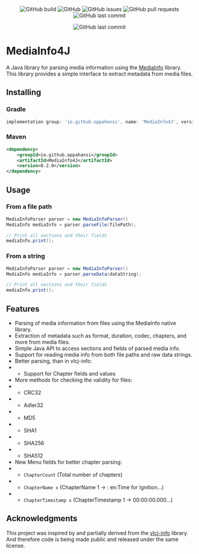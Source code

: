 <p align="middle">
    <img alt="GitHub build" src="https://github.com/oppahansi/MediaInfo4J/actions/workflows/ci.yml/badge.svg">
    <img alt="GitHub" src="https://img.shields.io/github/license/oppahansi/MediaInfo4J">
    <img alt="GitHub issues" src="https://img.shields.io/github/issues/oppahansi/MediaInfo4J">
    <img alt="GitHub pull requests" src="https://img.shields.io/github/issues-pr/oppahansi/MediaInfo4J">
    <img alt="GitHub last commit" src="https://img.shields.io/github/last-commit/oppahansi/MediaInfo4J">

</p>

<p align="middle">
<img alt="GitHub last commit" src="https://img.shields.io/badge/status-in%20development-blue">
</p>

# MediaInfo4J
A Java library for parsing media information using the [MediaInfo](https://mediaarea.net/en/MediaInfo) library.  
This library provides a simple interface to extract metadata from media files.  

## Installing

### Gradle
```groovy
implementation group: 'io.github.oppahansi', name: 'MediaInfo4J', version: '0.2.0'
```

### Maven
```xml
<dependency>
    <groupId>io.github.oppahansi</groupId>
    <artifactId>MediaInfo4J</artifactId>
    <version>0.2.0</version>
</dependency>
```

## Usage

### From a file path
```java
MediaInfoParser parser = new MediaInfoParser()
MediaInfo mediaInfo = parser.parseFile(filePath);

// Print all sections and their fields
mediaInfo.print();
```

### From a string
```java
MediaInfoParser parser = new MediaInfoParser()
MediaInfo mediaInfo = parser.parseData(dataString);

// Print all sections and their fields
mediaInfo.print();
```

## Features
- Parsing of media information from files using the MediaInfo native library.
- Extraction of metadata such as format, duration, codec, chapters, and more from media files.
- Simple Java API to access sections and fields of parsed media info.
- Support for reading media info from both file paths and raw data strings.
- Better parsing, than in vlcj-info:
- - Support for Chapter fields and values
- More methods for checking the validity for files:
- - CRC32
- - Adler32
- - MD5
- - SHA1
- - SHA256
- - SHA512
- New Menu fields for better chapter parsing:
- - `ChapterCount` (Total number of chapters)
- - `ChapterName x` (ChapterName 1 -> : en:Time for Ignition...)
- - `ChapterTimestamp x` (ChapterTimestamp 1 -> 00:00:00.000...)


## Acknowledgments
This project was inspired by and partially derived from the [vlcj-info](https://github.com/caprica/vlcj-info) library.  
And therefore code is being made public and released under the same license.
